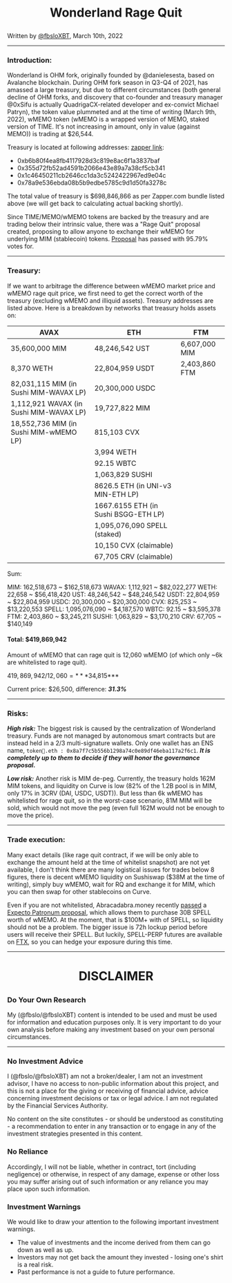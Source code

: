 <h1><p align=center>Wonderland Rage Quit</h1>

Written by [@fbsloXBT](https://twitter.com/fbsloxbt), March 10th, 2022

---

<h3>Introduction:</h3>

Wonderland is OHM fork, originally founded by @danielesesta, based on Avalanche blockchain. During OHM fork season in Q3-Q4 of 2021, has amassed a large treasury, but due to different circumstances (both general decline of OHM forks, and discovery that co-founder and treasury manager @0xSifu is actually QuadrigaCX-related developer and ex-convict Michael Patryn), the token value plummeted and at the time of writing (March 9th, 2022), wMEMO token (wMEMO is a wrapped version of MEMO, staked version of TIME. It's not increasing in amount, only in value (against MEMO)) is trading at $26,544.

Treasury is located at following addresses: [zapper link](https://zapper.fi/bundle/0xb6b80f4ea8fb4117928d3c819e8ac6f1a3837baf,0x355d72fb52ad4591b2066e43e89a7a38cf5cb341,0x1c46450211cb2646cc1da3c5242422967ed9e04c,0x78a9e536ebda08b5b9edbe5785c9d1d50fa3278c):
* 0xb6b80f4ea8fb4117928d3c819e8ac6f1a3837baf
* 0x355d72fb52ad4591b2066e43e89a7a38cf5cb341 
* 0x1c46450211cb2646cc1da3c5242422967ed9e04c 
* 0x78a9e536ebda08b5b9edbe5785c9d1d50fa3278c

The total value of treasury is $698,846,866 as per Zapper.com bundle listed above (we will get back to calculating actual backing shortly).

Since TIME/MEMO/wMEMO tokens are backed by the treasury and are trading below their intrinsic value, there was a "Rage Quit" proposal created, proposing to allow anyone to exchange their wMEMO for underlying MIM (stablecoin) tokens. [Proposal](https://snapshot.org/#/bestfork.eth/proposal/0xf140cd15c8c9803dc698e907c50837b97d967c1b716661de3573c2f7ba410e2d) has passed with 95.79% votes for.

---

<h3>Treasury:</h3>

If we want to arbitrage the difference between wMEMO market price and wMEMO rage quit price, we first need to get the correct worth of the treasury (excluding wMEMO and illiquid assets). Treasury addresses are listed above. Here is a breakdown by networks that treasury holds assets on:

| AVAX | ETH| FTM|
| ----------- | ----------- | ----------- |
| 35,600,000 MIM| 48,246,542 UST |6,607,000 MIM|
| 8,370 WETH| 22,804,959 USDT |2,403,860 FTM|
|82,031,115 MIM (in Sushi MIM-WAVAX LP)|20,300,000 USDC ||
|1,112,921 WAVAX (in Sushi MIM-WAVAX LP)|19,727,822 MIM||
|18,552,736 MIM (in Sushi MIM-wMEMO LP)|815,103 CVX ||
||3,994 WETH||
||92.15 WBTC||
||1,063,829 SUSHI ||
||8626.5 ETH (in UNI-v3 MIN-ETH LP)||
||1667.6155 ETH (in Sushi BSGG-ETH LP)||
||1,095,076,090 SPELL (staked)||
||10,150 CVX (claimable)||
||67,705 CRV (claimable)||

Sum:

MIM: 162,518,673 ~ $162,518,673
WAVAX: 1,112,921 ~ $82,022,277
WETH: 22,658 ~ $56,418,420
UST: 48,246,542 ~ $48,246,542
USDT: 22,804,959 ~ $22,804,959
USDC: 20,300,000 ~ $20,300,000
CVX: 825,253 ~ $13,220,553
SPELL: 1,095,076,090 ~ $4,187,570
WBTC: 92.15 ~ $3,595,378
FTM: 2,403,860 ~ $3,245,211
SUSHI: 1,063,829 ~ $3,170,210
CRV: 67,705 ~ $140,149

<h4>Total: $419,869,942</h4>

Amount of wMEMO that can rage quit is 12,060 wMEMO (of which only ~6k are whitelisted to rage quit).

$419,869,942 / 12,060 = ***$34,815***

Current price: $26,500, difference: ***31.3%*** 

---

<h3>Risks:</h3>

***High risk:*** The biggest risk is caused by the centralization of Wonderland treasury. Funds are not managed by autonomous smart contracts but are instead held in a 2/3 multi-signature wallets. Only one wallet has an ENS name, `token🐳.eth : 0x8a7f7c5b556b1298a74c0e89df46eba117a2f6c1`. 
***It is completely up to them to decide if they will honor the governance proposal.***

***Low risk:*** Another risk is MIM de-peg. Currently, the treasury holds 162M MIM tokens, and liquidity on Curve is low (82% of the 1.2B pool is in MIM, only 17% in 3CRV (DAI, USDC, USDT)). But less than 6k wMEMO has whitelisted for rage quit, so in the worst-case scenario, 81M MIM will be sold, which would not move the peg (even full 162M would not be enough to move the price).

---

<h3>Trade execution:</h3>

Many exact details (like rage quit contract, if we will be only able to exchange the amount held at the time of whitelist snapshot) are not yet available, I don't think there are many logistical issues for trades below 8 figures, there is decent wMEMO liquidity on Sushiswap ($38M at the time of writing), simply buy wMEMO, wait for RQ and exchange it for MIM, which you can then swap for other stablecoins on Curve.

Even if you are not whitelisted, Abracadabra.money recently [passed](https://snapshot.org/#/abracadabrabymerlinthemagician.eth/proposal/0xb86da61c44c6e91f94736994144fbb7a757694f403279eadd93572112dfc0cc3) a [Expecto Patronum proposal](https://forum.abracadabra.money/t/aip-7-expecto-patronum-a-shield-for-all-frogs/2755), which allows them to purchase 30B SPELL worth of wMEMO. At the moment, that is $100M+ with of SPELL, so liquidity should not be a problem. The bigger issue is 72h lockup period before users will receive their SPELL. But luckily, SPELL-PERP futures are available on [FTX](https://ftx.com/referrals#a=fbsloXBT), so you can hedge your exposure during this time.

---

<h1><p align=center>DISCLAIMER</h1>

<h3>Do Your Own Research</h3>

My (@fbslo/@fbsloXBT) content is intended to be used and must be used for information and education purposes only. It is very important to do your own analysis before making any investment based on your own personal circumstances.

---

<h3>No Investment Advice</h3>

I (@fbslo/@fbsloXBT) am not a broker/dealer, I am not an investment advisor, I have no access to non-public information about this project, and this is not a place for the giving or receiving of financial advice, advice concerning investment decisions or tax or legal advice. I am not regulated by the Financial Services Authority.

No content on the site constitutes - or should be understood as constituting - a recommendation to enter in any transaction or to engage in any of the investment strategies presented in this content.

<h3>No Reliance</h3> 

Accordingly, I will not be liable, whether in contract, tort (including negligence) or otherwise, in respect of any damage, expense or other loss you may suffer arising out of such information or any reliance you may place upon such information.

<h3>Investment Warnings</h3> 

We would like to draw your attention to the following important investment warnings.

-   The value of investments and the income derived from them can go down as well as up.
-   Investors may not get back the amount they invested - losing one's shirt is a real risk.
-   Past performance is not a guide to future performance.
